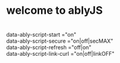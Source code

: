 # welcome to ablyJS


# 
data-ably-script-start     ="on"<br>
data-ably-script-secure    ="on|off|secMAX"<br>
data-ably-script-refresh   ="off|on"<br>
data-ably-script-link-curl ="on|off|linkOFF"